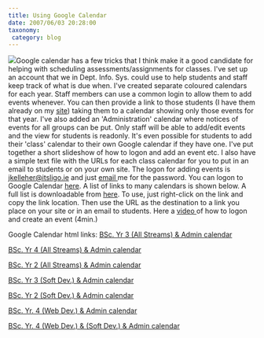 ```yaml
---
title: Using Google Calendar
date: 2007/06/03 20:28:00
taxonomy: 
 category: blog 
---
```


![](http://lh5.google.co.uk/image/jkelleher42/RmfdIa_sKkI/AAAAAAAAAPA/Uv8gUQWPRBU/calendar.jpg)Google calendar has a few tricks that I think make it a good candidate for helping with scheduling assessments/assignments for classes. I've set up an account that we in Dept. Info. Sys. could use to help students and staff keep track of what is due when.
I've created separate coloured calendars for each year. Staff members can use a common login to allow them to add events whenever. You can then provide a link to those students (I have them already on my [site](http://jk.itsligo.ie/WinPrg1/tabid/56/Default.aspx)) taking them to a calendar showing only those events for that year.
I've also added an 'Administration' calendar where notices of events for all groups can be put.
Only staff will be able to add/edit events and the view for students is readonly. It's even possible for students to add their 'class' calendar to their own Google calendar if they have one.
I've put together a short slideshow of how to logon and add an event etc. I also have a simple text file with the URLs for each class calendar for you to put in an email to students or on your own site.
The logon for adding events is jkelleher@itsligo.ie and just [email ](mailto://kelleher.john@itsligo.ie)me for the password. You can logon to Google Calendar [here](http://calendar.google.com/). A list of links to many calendars is shown below. A full list is downloadable from [here](http://jk.itsligo.ie/LinkClick.aspx?fileticket=F%2BPvbKLIieY%3D&tabid=105&mid=774&forcedownload=true). To use, just right-click on the link and copy the link location. Then use the URL as the destination to a link you place on your site or in an email to students.
Here a [video ](http://jk.itsligo.ie/Portals/0/articles/google%20calendar.wmv)of how to logon and create an event (4min.)

Google Calendar html links:
[BSc. Yr 3 (All Streams) & Admin calendar](http://www.google.com/calendar/embed?src=jkelleher%40itsligo.ie&src=v81q1geo3nmnv9mk3msvmd8jvk%40group.calendar.google.com&src=pu6lcl3tl153onqrqj1qgcv6q8%40group.calendar.google.com&src=9bvirc098cluv8puausao1rvu0%40group.calendar.google.com)

[BSc. Yr 4 (All Streams) & Admin calendar](http://jkelleher.blogspot.com/www.google.com/calendar/embed?src=jkelleher%40itsligo.ie&src=vu4qjjqf6q06b0pla5vdl8ntg4%40group.calendar.google.com&src=no9oigldrk1fi0oj3b89lo758k%40group.calendar.google.com&src=e4ftnf3kg3grsvju6hii5n201c%40group.calendar.google.com&src=poh2d7752jd80c29n5smsfko5o%40group.calendar.google.com)

[BSc. Yr 2 (All Streams) & Admin calendar](http://www.google.com/calendar/embed?src=jkelleher%40itsligo.ie&src=3pv7i8kqtaagpdjvtgukafsa7g%40group.calendar.google.com)

[BSc. Yr 3 (Soft Dev.) & Admin calendar](http://www.google.com/calendar/embed?src=jkelleher%40itsligo.ie&src=v81q1geo3nmnv9mk3msvmd8jvk%40group.calendar.google.com)

[BSc. Yr 2 (Soft Dev.) & Admin calendar](http://www.google.com/calendar/embed?src=jkelleher%40itsligo.ie&src=3pv7i8kqtaagpdjvtgukafsa7g%40group.calendar.google.com)

[BSc. Yr. 4 (Web Dev.) & Admin calendar](http://www.google.com/calendar/embed?src=jkelleher%40itsligo.ie&src=poh2d7752jd80c29n5smsfko5o%40group.calendar.google.com)

[BSc. Yr. 4 (Web Dev.) & (Soft Dev.) & Admin calendar](http://www.google.com/calendar/embed?src=jkelleher%40itsligo.ie&src=poh2d7752jd80c29n5smsfko5o%40group.calendar.google.com&src=vu4qjjqf6q06b0pla5vdl8ntg4%40group.calendar.google.com)

